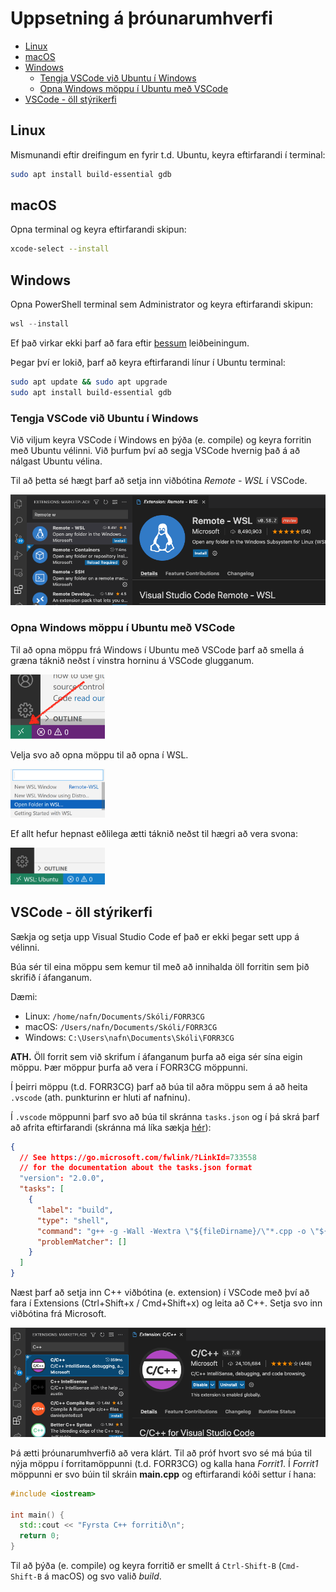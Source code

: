 # Uppsetning á þróunarumhverfi

* [Linux](#linux)
* [macOS](#macos)
* [Windows](#windows)
  + [Tengja VSCode við Ubuntu í Windows](#tengja-vscode-við-ubuntu-í-windows)
  + [Opna Windows möppu í Ubuntu með VSCode](#opna-windows-möppu-í-ubuntu-með-vscode)
* [VSCode - öll stýrikerfi](#vscode---öll-stýrikerfi)

## Linux

Mismunandi eftir dreifingum en fyrir t.d. Ubuntu, keyra eftirfarandi í terminal:

```bash
sudo apt install build-essential gdb
```

## macOS

Opna terminal og keyra eftirfarandi skipun:

```bash
xcode-select --install
```

## Windows

Opna PowerShell terminal sem Administrator og keyra eftirfarandi skipun:

```powershell
wsl --install
```

Ef það virkar ekki þarf að fara eftir [þessum](./WSL.md) leiðbeiningum.

Þegar því er lokið, þarf að keyra eftirfarandi línur í Ubuntu terminal:

```bash
sudo apt update && sudo apt upgrade
sudo apt install build-essential gdb
```

### Tengja VSCode við Ubuntu í Windows

Við viljum keyra VSCode í Windows en þýða (e. compile) og keyra forritin með Ubuntu vélinni. Við þurfum því að segja VSCode hvernig það á að nálgast Ubuntu vélina.

Til að þetta sé hægt þarf að setja inn viðbótina *Remote - WSL* í VSCode.

![Remote - WSL Extension](Myndir/VSCode_RemoteWSL_Extension.png)

### Opna Windows möppu í Ubuntu með VSCode

Til að opna möppu frá Windows í Ubuntu með VSCode þarf að smella á græna táknið neðst í vinstra horninu á VSCode glugganum.

<img src="./Myndir/WIN_VSCode_StartWSL.png" width="30%" height="30%">

Velja svo að opna möppu til að opna í WSL.

<img src="./Myndir/WIN_VSCode_OpenFolderWSL.png" width="30%" height="30%">

Ef allt hefur hepnast eðlilega ætti táknið neðst til hægri að vera svona:

<img src="./Myndir/WIN_VSCode_CheckUbuntu.png" width="30%" height="30%">

## VSCode - öll stýrikerfi

Sækja og setja upp Visual Studio Code ef það er ekki þegar sett upp á vélinni.

Búa sér til eina möppu sem kemur til með að innihalda öll forritin sem þið skrifið í áfanganum.

Dæmi:

- Linux: ```/home/nafn/Documents/Skóli/FORR3CG```
- macOS: ```/Users/nafn/Documents/Skóli/FORR3CG```
- Windows: ```C:\Users\nafn\Documents\Skóli\FORR3CG```

**ATH.** Öll forrit sem við skrifum í áfanganum þurfa að eiga sér sína eigin möppu. Þær möppur þurfa að vera í FORR3CG möppunni.

Í þeirri möppu (t.d. FORR3CG) þarf að búa til aðra möppu sem á að heita ```.vscode``` (ath. punkturinn er hluti af nafninu).

Í ```.vscode``` möppunni þarf svo að búa til skránna ```tasks.json``` og í þá skrá þarf að afrita eftirfarandi (skránna má líka sækja [hér](https://gist.github.com/gestskoli/9c9409bad2ab5f56a649dff76b8be4e6)):

```json
{
  // See https://go.microsoft.com/fwlink/?LinkId=733558
  // for the documentation about the tasks.json format
  "version": "2.0.0",
  "tasks": [
    {
      "label": "build",
      "type": "shell",
      "command": "g++ -g -Wall -Wextra \"${fileDirname}/\"*.cpp -o \"${workspaceFolderBasename}\" && \"./${workspaceFolderBasename}\"",
      "problemMatcher": []
    }
  ]
}
```

Næst þarf að setja inn C++ viðbótina (e. extension) í VSCode með því að fara í Extensions (Ctrl+Shift+x / Cmd+Shift+x) og leita að C++. Setja svo inn viðbótina frá Microsoft.

![VSCode c++ extension](./Myndir/VSCode_CPP_Extension.png)

Þá ætti þróunarumhverfið að vera klárt. Til að próf hvort svo sé má búa til nýja möppu í forritamöppunni (t.d. FORR3CG) og kalla hana *Forrit1*. Í *Forrit1* möppunni er svo búin til skráin **main.cpp** og eftirfarandi kóði settur í hana:

```c++
#include <iostream>

int main() {
  std::cout << "Fyrsta C++ forritið\n";
  return 0;
}
```

Til að þýða (e. compile) og keyra forritið er smellt á `Ctrl-Shift-B` (`Cmd-Shift-B` á macOS) og svo valið *build*.
